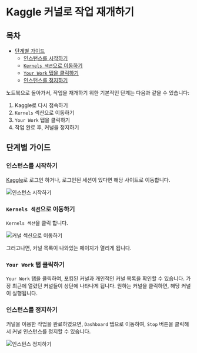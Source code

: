 # Kaggle 커널로 작업 재개하기

## 목차
- [단계별 가이드](#step_by_step)
  - [인스턴스를 시작하기](#start_instance)
  - [`Kernels 섹션`으로 이동하기](#go_to_kernels)
  - [`Your Work` 탭을 클릭하기](#click_work_tab)
  - [인스턴스를 정지하기](#stop_instance)

노트북으로 돌아가서, 작업을 재개하기 위한 기본적인 단계는 다음과 같을 수 있습니다:

1. Kaggle로 다시 접속하기
2. `Kernels` 섹션으로 이동하기
3. `Your Work` 탭을 클릭하기
4. 작업 완료 후, 커널을 정지하기

## 단계별 가이드 <span id="step_by_step"></span>

### 인스턴스를 시작하기 <span id="start_instance"></span>
[Kaggle](https://www.kaggle.com/)로 로그인 하거나, 로그인된 세션이 있다면 해당 사이트로 이동합니다.

![인스턴스 시작하기](https://course.fast.ai/images/kaggle/homepage.png)

### `Kernels 섹션`으로 이동하기 <span id="go_to_kernels"></span>
`Kernels 섹션`을 클릭 합니다.

![커널 섹션으로 이동하기](https://course.fast.ai/images/kaggle/your_work.png)

그러고나면, 커널 목록이 나와있는 페이지가 열리게 됩니다.

### `Your Work` 탭 클릭하기 <span id="click_work_tab"></span>

`Your Work` 탭을 클릭하여, 포킹된 커널과 개인적인 커널 목록을 확인할 수 있습니다. 가장 최근에 열렸던 커널들이 상단에 나타나게 됩니다. 원하는 커널을 클릭하면, 해당 커널이 실행됩니다.

### 인스턴스를 정지하기 <span id="stop_instance"></span>

커널을 이용한 작업을 완료하였으면, `Dashboard` 탭으로 이동하여, `Stop` 버튼을 클릭해서 커널 인스턴스를 정지할 수 있습니다.

![인스턴스 정지하기](https://course.fast.ai/images/kaggle/stop.png)
